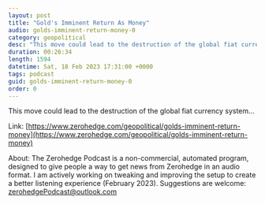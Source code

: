 ```yaml
---
layout: post
title: "Gold's Imminent Return As Money"
audio: golds-imminent-return-money-0
category: geopolitical
desc: "This move could lead to the destruction of the global fiat currency system..."
duration: 00:26:34
length: 1594
datetime: Sat, 18 Feb 2023 17:31:00 +0000
tags: podcast
guid: golds-imminent-return-money-0
order: 0
---
```

This move could lead to the destruction of the global fiat currency system...

Link: [https://www.zerohedge.com/geopolitical/golds-imminent-return-money](https://www.zerohedge.com/geopolitical/golds-imminent-return-money)

About: The Zerohedge Podcast is a non-commercial, automated program, designed to give people a way to get news from Zerohedge in an audio format.  I am actively working on tweaking and improving the setup to create a better listening experience (February 2023).  Suggestions are welcome: [zerohedgePodcast@outlook.com](mailto:zerohedgePodcast@outlook.com)